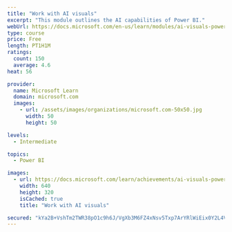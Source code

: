```yaml
---
title: "Work with AI visuals"
excerpt: "This module outlines the AI capabilities of Power BI."
webUrl: https://docs.microsoft.com/en-us/learn/modules/ai-visuals-power-bi/
type: course
price: Free
length: PT1H1M
ratings:
  count: 150
  average: 4.6
heat: 56

provider:
  name: Microsoft Learn
  domain: microsoft.com
  images:
    - url: /assets/images/organizations/microsoft.com-50x50.jpg
      width: 50
      height: 50

levels:
  - Intermediate

topics:
  - Power BI

images:
  - url: https://docs.microsoft.com/learn/achievements/ai-visuals-power-bi-social.png
    width: 640
    height: 320
    isCached: true
    title: "Work with AI visuals"

secured: "kYa2B+VshTm2TWR38pO1c9h6J/VgXb3M6FZ4xNsv5Txp7ArYRlWiEix0Y2L4VWh91VliKXWeDoSCHnq6scbKnD4LcE4iC8rmMcaieI3h1OQmWfqGIQ19a9iSsAg4x0y8m4jTAG1tTCU0wI5Y0kIPkLmm9BA2zqnibusjNHK8I3Kcvzq80pJa7RPxrPqOb3TE2dzHIluVeKqE/4dVtNvIAkzLPaLU+ndQxYsO+d8WJ/yc8xCPE47uhmErZCyIeIWyHLOcwn1rGiI0Q+T+ilDEMRVqtgBWztSSP8Qw+bAmItQvDYKjehRRyIy6cnGaZj7ElGx6rT9hyePYkxPbQQA3/E1i7NZ0ih2lYLTdUyKGFMTBYcA0EA/tDciCCORGUtohLKUMh7Y9lut3/pYaTHOnTg==;+S6gEs7+XYFhuwLa2OUstA=="
---
```



